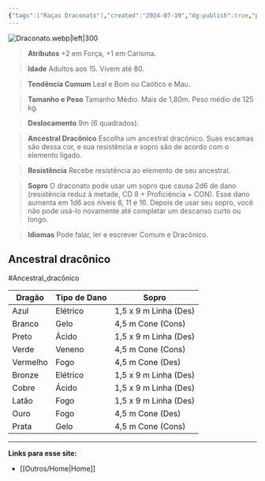 ```yaml
---
{"tags":["Raças Draconato"],"created":"2024-07-19","dg-publish":true,"permalink":"/racas/draconato/","dgPassFrontmatter":true}
---
```


![Draconato.webp|left|300](/img/user/Arquivos/Draconato.webp)

> **Atributos**
> +2 em Força, +1 em Carisma.  
 
> **Idade**
> Adultos aos 15. Vivem até 80.  

> **Tendência Comum**
> Leal e Bom ou Caótico e Mau.
 
> **Tamanho e Peso**
> Tamanho Médio. Mais de 1,80m. Peso médio de 125 kg.
 
> **Deslocamento**
> 9m (6 quadrados).  

> **Ancestral Dracônico**
> Escolha um ancestral dracônico. Suas escamas são dessa cor, e sua resistência e sopro são de acordo com o elemento ligado.  

> **Resistência**
> Recebe resistência ao elemento de seu ancestral.  

> **Sopro**
> O draconato pode usar um sopro que causa 2d6 de dano (resistência reduz à metade, CD 8 + Proficiência + CON). Esse dano aumenta em 1d6 aos níveis 6, 11 e 16. Depois de usar seu sopro, você não pode usá-lo novamente até completar um descanso curto ou longo.  

> **Idiomas**
> Pode falar, ler e escrever Comum e Dracônico.

## Ancestral dracônico  
#Ancestral_dracônico

| **Dragão** | **Tipo de Dano** | **Sopro**             |
| ---------- | ---------------- | --------------------- |
| Azul       | Elétrico         | 1,5 x 9 m Linha (Des) |
| Branco     | Gelo             | 4,5 m Cone (Cons)     |
| Preto      | Ácido            | 1,5 x 9 m Linha (Des) |
| Verde      | Veneno           | 4,5 m Cone (Cons)     |
| Vermelho   | Fogo             | 4,5 m Cone (Des)      |
| Bronze     | Elétrico         | 1,5 x 9 m Linha (Des) |
| Cobre      | Ácido            | 1,5 x 9 m Linha (Des) |
| Latão      | Fogo             | 1,5 x 9 m Linha (Des) |
| Ouro       | Fogo             | 4,5 m Cone (Des)      |
| Prata      | Gelo             | 4,5 m Cone (Cons)     |

___
**Links para esse site:**
- [[Outros/Home\|Home]]